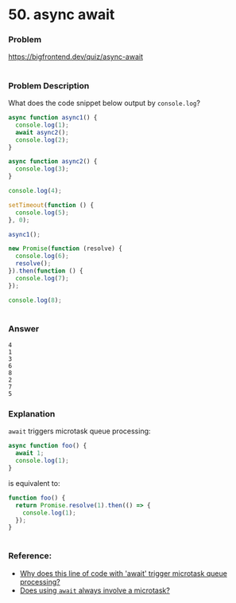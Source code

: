 # 50. async await

### Problem

https://bigfrontend.dev/quiz/async-await

#

### Problem Description

What does the code snippet below output by `console.log`?

```js
async function async1() {
  console.log(1);
  await async2();
  console.log(2);
}

async function async2() {
  console.log(3);
}

console.log(4);

setTimeout(function () {
  console.log(5);
}, 0);

async1();

new Promise(function (resolve) {
  console.log(6);
  resolve();
}).then(function () {
  console.log(7);
});

console.log(8);
```

#

### Answer

```
4
1
3
6
8
2
7
5
```

### Explanation

`await` triggers microtask queue processing:

```js
async function foo() {
  await 1;
  console.log(1);
}
```

is equivalent to:

```js
function foo() {
  return Promise.resolve(1).then(() => {
    console.log(1);
  });
}
```

#

### Reference:

- [Why does this line of code with 'await' trigger microtask queue processing?](https://stackoverflow.com/questions/56851983/why-does-this-line-of-code-with-await-trigger-microtask-queue-processing)
- [Does using `await` always involve a microtask?](https://stackoverflow.com/questions/61635992/does-using-await-always-involve-a-microtask)
